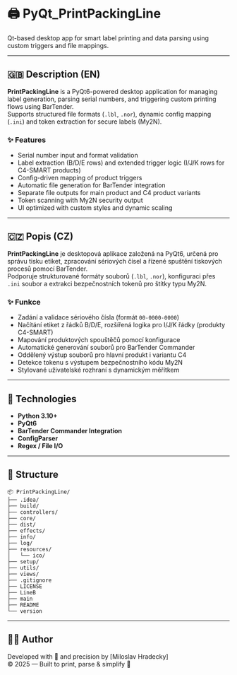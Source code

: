 # 🖨️ PyQt_PrintPackingLine

Qt-based desktop app for smart label printing and data parsing using custom triggers and file mappings.

---

## 🇬🇧 Description (EN)

**PrintPackingLine** is a PyQt6-powered desktop application for managing label generation, parsing serial numbers, and triggering custom printing flows using BarTender.  
Supports structured file formats (`.lbl`, `.nor`), dynamic config mapping (`.ini`) and token extraction for secure labels (My2N).

### ✨ Features

- Serial number input and format validation
- Label extraction (B/D/E rows) and extended trigger logic (I/J/K rows for C4-SMART products)
- Config-driven mapping of product triggers
- Automatic file generation for BarTender integration
- Separate file outputs for main product and C4 product variants
- Token scanning with My2N security output
- UI optimized with custom styles and dynamic scaling

---

## 🇨🇿 Popis (CZ)

**PrintPackingLine** je desktopová aplikace založená na PyQt6, určená pro správu tisku etiket, zpracování sériových čísel a řízené spuštění tiskových procesů pomocí BarTender.  
Podporuje strukturované formáty souborů (`.lbl`, `.nor`), konfiguraci přes `.ini` soubor a extrakci bezpečnostních tokenů pro štítky typu My2N.

### ✨ Funkce

- Zadání a validace sériového čísla (formát `00-0000-0000`)
- Načítání etiket z řádků B/D/E, rozšířená logika pro I/J/K řádky (produkty C4-SMART)
- Mapování produktových spouštěčů pomocí konfigurace
- Automatické generování souborů pro BarTender Commander
- Oddělený výstup souborů pro hlavní produkt i variantu C4
- Detekce tokenu s výstupem bezpečnostního kódu My2N
- Stylované uživatelské rozhraní s dynamickým měřítkem

---

## 🚀 Technologies

- **Python 3.10+**
- **PyQt6**
- **BarTender Commander Integration**
- **ConfigParser**
- **Regex / File I/O**

---

## 📂 Structure

```
📦 PrintPackingLine/
├── .idea/
├── build/
├── controllers/
├── core/
├── dist/
├── effects/
├── info/
├── log/
├── resources/
│   └── ico/
├── setup/
├── utils/
├── views/
├── .gitignore
├── LICENSE
├── LineB
├── main
├── README
└── version
```

---

## 🧑‍💻 Author

Developed with 💙 and precision by [Miloslav Hradecky]  
© 2025 — Built to print, parse & simplify 🎉

